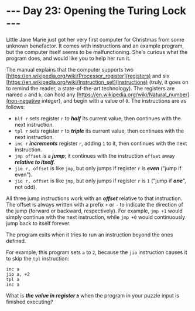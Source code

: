 # --- Day 23: Opening the Turing Lock ---

Little Jane Marie just got her very first computer for Christmas from some <span title="Definitely not Wintermute.">unknown benefactor</span>.  It comes with instructions and an example program, but the computer itself seems to be malfunctioning.  She's curious what the program does, and would like you to help her run it.


The manual explains that the computer supports two [https://en.wikipedia.org/wiki/Processor_register](registers) and six [https://en.wikipedia.org/wiki/Instruction_set](instructions) (truly, it goes on to remind the reader, a state-of-the-art technology). The registers are named <code>a</code> and <code>b</code>, can hold any [https://en.wikipedia.org/wiki/Natural_number](non-negative integer), and begin with a value of <code>0</code>.  The instructions are as follows:


<ul>
<li><code>hlf r</code> sets register <code>r</code> to <em><b>half</b></em> its current value, then continues with the next instruction.</li>
<li><code>tpl r</code> sets register <code>r</code> to <em><b>triple</b></em> its current value, then continues with the next instruction.</li>
<li><code>inc r</code> <em><b>increments</b></em> register <code>r</code>, adding <code>1</code> to it, then continues with the next instruction.</li>
<li><code>jmp offset</code> is a <em><b>jump</b></em>; it continues with the instruction <code>offset</code> away <em><b>relative to itself</b></em>.</li>
<li><code>jie r, offset</code> is like <code>jmp</code>, but only jumps if register <code>r</code> is <em><b>even</b></em> ("jump if even").</li>
<li><code>jio r, offset</code> is like <code>jmp</code>, but only jumps if register <code>r</code> is <code>1</code> ("jump if <em><b>one</b></em>", not odd).</li>
</ul>
All three jump instructions work with an <em><b>offset</b></em> relative to that instruction.  The offset is always written with a prefix <code>+</code> or <code>-</code> to indicate the direction of the jump (forward or backward, respectively).  For example, <code>jmp +1</code> would simply continue with the next instruction, while <code>jmp +0</code> would continuously jump back to itself forever.


The program exits when it tries to run an instruction beyond the ones defined.


For example, this program sets <code>a</code> to <code>2</code>, because the <code>jio</code> instruction causes it to skip the <code>tpl</code> instruction:


<pre><code>inc a
jio a, +2
tpl a
inc a
</code></pre>
What is <em><b>the value in register <code>b</code></b></em> when the program in your puzzle input is finished executing?


